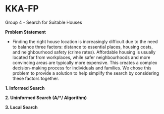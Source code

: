 # KKA-FP
Group 4 - Search for Suitable Houses

**Problem Statement**
- Finding the right house location is increasingly difficult due to the need to balance three factors: distance to essential places, housing costs, and neighbourhood safety (crime rates). Affordable housing is usually located far from workplaces, while safer neighbourhoods and more convincing areas are typically more expensive. This creates a complex decision-making process for individuals and families. We chose this problem to provide a solution to help simplify the search by considering these factors together. 

**1. Informed Search**

**2. Uninformed Search (A/*/ Algorithm)**

**3. Local Search**
